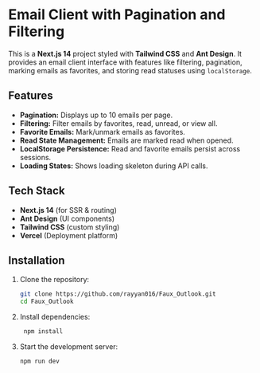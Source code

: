 # Email Client with Pagination and Filtering

This is a **Next.js 14** project styled with **Tailwind CSS** and **Ant Design**. It provides an email client interface with features like filtering, pagination, marking emails as favorites, and storing read statuses using `localStorage`.

## Features

- **Pagination:** Displays up to 10 emails per page.
- **Filtering:** Filter emails by favorites, read, unread, or view all.
- **Favorite Emails:** Mark/unmark emails as favorites.
- **Read State Management:** Emails are marked read when opened.
- **LocalStorage Persistence:** Read and favorite emails persist across sessions.
- **Loading States:** Shows loading skeleton during API calls.

## Tech Stack

- **Next.js 14** (for SSR & routing)
- **Ant Design** (UI components)
- **Tailwind CSS** (custom styling)
- **Vercel** (Deployment platform)

## Installation

1. Clone the repository:
   ```bash
   git clone https://github.com/rayyan016/Faux_Outlook.git
   cd Faux_Outlook
   ```
2. Install dependencies:
   ```bash
    npm install
   ```
3. Start the development server:
    ```bash
    npm run dev
    ```